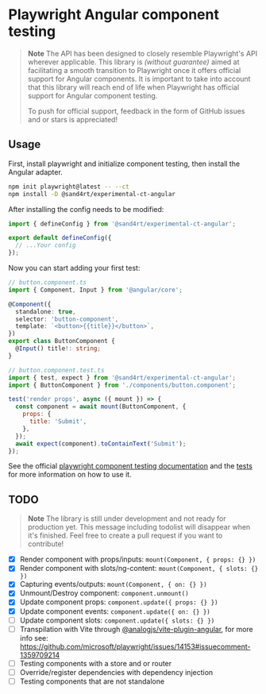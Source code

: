 # Playwright Angular component testing

> **Note**
> The API has been designed to closely resemble Playwright's API wherever applicable. This library is _(without guarantee)_ aimed at facilitating a smooth transition to Playwright once it offers official support for Angular components. It is important to take into account that this library will reach end of life when Playwright has official support for Angular component testing.
> 
> To push for official support, feedback in the form of GitHub issues and or stars is appreciated!

## Usage

First, install playwright and initialize component testing, then install the Angular adapter.

```sh
npm init playwright@latest -- --ct
npm install -D @sand4rt/experimental-ct-angular
```

After installing the config needs to be modified:

```ts
import { defineConfig } from '@sand4rt/experimental-ct-angular';

export default defineConfig({
  // ...Your config
});
```

Now you can start adding your first test:

```ts
// button.component.ts
import { Component, Input } from '@angular/core';

@Component({
  standalone: true,
  selector: 'button-component',
  template: `<button>{{title}}</button>`,
})
export class ButtonComponent {
  @Input() title!: string;
}
```

```jsx
// button.component.test.ts
import { test, expect } from '@sand4rt/experimental-ct-angular';
import { ButtonComponent } from './components/button.component';

test('render props', async ({ mount }) => {
  const component = await mount(ButtonComponent, {
    props: {
      title: 'Submit',
    },
  });
  await expect(component).toContainText('Submit');
});
```

See the official [playwright component testing documentation](https://playwright.dev/docs/test-components) and the [tests](ct-angular/tests) for more information on how to use it.

## TODO

> **Note**
> The library is still under development and not ready for production yet. This message including todolist will disappear when it's finished. Feel free to create a pull request if you want to contribute!

- [x] Render component with props/inputs: `mount(Component, { props: {} })`
- [x] Render component with slots/ng-content: `mount(Component, { slots: {} })`
- [x] Capturing events/outputs: `mount(Component, { on: {} })`
- [x] Unmount/Destroy component: `component.unmount()`
- [x] Update component props: `component.update({ props: {} })`
- [x] Update component events: `component.update({ on: {} })`
- [ ] Update component slots: `component.update({ slots: {} })`
- [ ] Transpilation with Vite through [@analogjs/vite-plugin-angular](https://www.npmjs.com/package/@analogjs/vite-plugin-angular), for more info see: https://github.com/microsoft/playwright/issues/14153#issuecomment-1359709214
- [ ] Testing components with a store and or router
- [ ] Override/register dependencies with dependency injection
- [ ] Testing components that are not standalone
